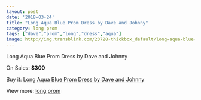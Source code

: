 ```yaml
---
layout: post
date: '2018-03-24'
title: "Long Aqua Blue Prom Dress by Dave and Johnny"
category: long prom
tags: ["dave","prom","long","dress","aqua"]
image: http://img.transblink.com/23728-thickbox_default/long-aqua-blue-prom-dress-by-dave-and-johnny.jpg
---
```

Long Aqua Blue Prom Dress by Dave and Johnny

On Sales: **$300**
<a href="https://www.transblink.com/en/long-prom/7528-long-aqua-blue-prom-dress-by-dave-and-johnny.html"><amp-img layout="responsive" width="600" height="600" src="//img.transblink.com/23728-thickbox_default/long-aqua-blue-prom-dress-by-dave-and-johnny.jpg" alt="Long Aqua Blue Prom Dress by Dave and Johnny 0" /></a>
<a href="https://www.transblink.com/en/long-prom/7528-long-aqua-blue-prom-dress-by-dave-and-johnny.html"><amp-img layout="responsive" width="600" height="600" src="//img.transblink.com/23729-thickbox_default/long-aqua-blue-prom-dress-by-dave-and-johnny.jpg" alt="Long Aqua Blue Prom Dress by Dave and Johnny 1" /></a>

Buy it: [Long Aqua Blue Prom Dress by Dave and Johnny](https://www.transblink.com/en/long-prom/7528-long-aqua-blue-prom-dress-by-dave-and-johnny.html "Long Aqua Blue Prom Dress by Dave and Johnny")

View more: [long prom](https://www.transblink.com/en/58-long-prom "long prom")
